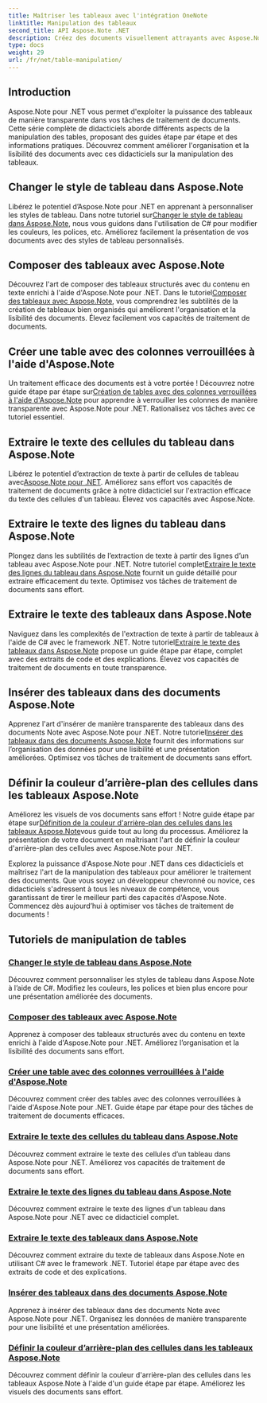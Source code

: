 ```yaml
---
title: Maîtriser les tableaux avec l'intégration OneNote
linktitle: Manipulation des tableaux
second_title: API Aspose.Note .NET
description: Créez des documents visuellement attrayants avec Aspose.Note pour .NET ! Explorez des didacticiels sur la manipulation de tableaux  modifiez les styles, composez des tableaux, extrayez du texte, etc.
type: docs
weight: 29
url: /fr/net/table-manipulation/
---
```


## Introduction

Aspose.Note pour .NET vous permet d'exploiter la puissance des tableaux de manière transparente dans vos tâches de traitement de documents. Cette série complète de didacticiels aborde différents aspects de la manipulation des tables, proposant des guides étape par étape et des informations pratiques. Découvrez comment améliorer l'organisation et la lisibilité des documents avec ces didacticiels sur la manipulation des tableaux.

## Changer le style de tableau dans Aspose.Note

 Libérez le potentiel d’Aspose.Note pour .NET en apprenant à personnaliser les styles de tableau. Dans notre tutoriel sur[Changer le style de tableau dans Aspose.Note](./change-table-style/), nous vous guidons dans l'utilisation de C# pour modifier les couleurs, les polices, etc. Améliorez facilement la présentation de vos documents avec des styles de tableau personnalisés.

## Composer des tableaux avec Aspose.Note

 Découvrez l'art de composer des tableaux structurés avec du contenu en texte enrichi à l'aide d'Aspose.Note pour .NET. Dans le tutoriel[Composer des tableaux avec Aspose.Note](./compose-tables/), vous comprendrez les subtilités de la création de tableaux bien organisés qui améliorent l'organisation et la lisibilité des documents. Élevez facilement vos capacités de traitement de documents.

## Créer une table avec des colonnes verrouillées à l'aide d'Aspose.Note

 Un traitement efficace des documents est à votre portée ! Découvrez notre guide étape par étape sur[Création de tables avec des colonnes verrouillées à l'aide d'Aspose.Note](./create-table-locked-columns/) pour apprendre à verrouiller les colonnes de manière transparente avec Aspose.Note pour .NET. Rationalisez vos tâches avec ce tutoriel essentiel.

## Extraire le texte des cellules du tableau dans Aspose.Note

 Libérez le potentiel d’extraction de texte à partir de cellules de tableau avec[Aspose.Note pour .NET](./extract-text-cell/). Améliorez sans effort vos capacités de traitement de documents grâce à notre didacticiel sur l'extraction efficace du texte des cellules d'un tableau. Élevez vos capacités avec Aspose.Note.

## Extraire le texte des lignes du tableau dans Aspose.Note

Plongez dans les subtilités de l’extraction de texte à partir des lignes d’un tableau avec Aspose.Note pour .NET. Notre tutoriel complet[Extraire le texte des lignes du tableau dans Aspose.Note](./extract-text-row/) fournit un guide détaillé pour extraire efficacement du texte. Optimisez vos tâches de traitement de documents sans effort.

## Extraire le texte des tableaux dans Aspose.Note

 Naviguez dans les complexités de l'extraction de texte à partir de tableaux à l'aide de C# avec le framework .NET. Notre tutoriel[Extraire le texte des tableaux dans Aspose.Note](./extract-text-table/) propose un guide étape par étape, complet avec des extraits de code et des explications. Élevez vos capacités de traitement de documents en toute transparence.

## Insérer des tableaux dans des documents Aspose.Note

 Apprenez l'art d'insérer de manière transparente des tableaux dans des documents Note avec Aspose.Note pour .NET. Notre tutoriel[Insérer des tableaux dans des documents Aspose.Note](./insert-tables/) fournit des informations sur l’organisation des données pour une lisibilité et une présentation améliorées. Optimisez vos tâches de traitement de documents sans effort.

## Définir la couleur d’arrière-plan des cellules dans les tableaux Aspose.Note

 Améliorez les visuels de vos documents sans effort ! Notre guide étape par étape sur[Définition de la couleur d'arrière-plan des cellules dans les tableaux Aspose.Note](./set-cell-background-color/)vous guide tout au long du processus. Améliorez la présentation de votre document en maîtrisant l'art de définir la couleur d'arrière-plan des cellules avec Aspose.Note pour .NET.

Explorez la puissance d'Aspose.Note pour .NET dans ces didacticiels et maîtrisez l'art de la manipulation des tableaux pour améliorer le traitement des documents. Que vous soyez un développeur chevronné ou novice, ces didacticiels s'adressent à tous les niveaux de compétence, vous garantissant de tirer le meilleur parti des capacités d'Aspose.Note. Commencez dès aujourd’hui à optimiser vos tâches de traitement de documents !
## Tutoriels de manipulation de tables
### [Changer le style de tableau dans Aspose.Note](./change-table-style/)
Découvrez comment personnaliser les styles de tableau dans Aspose.Note à l’aide de C#. Modifiez les couleurs, les polices et bien plus encore pour une présentation améliorée des documents.
### [Composer des tableaux avec Aspose.Note](./compose-tables/)
Apprenez à composer des tableaux structurés avec du contenu en texte enrichi à l'aide d'Aspose.Note pour .NET. Améliorez l’organisation et la lisibilité des documents sans effort.
### [Créer une table avec des colonnes verrouillées à l'aide d'Aspose.Note](./create-table-locked-columns/)
Découvrez comment créer des tables avec des colonnes verrouillées à l'aide d'Aspose.Note pour .NET. Guide étape par étape pour des tâches de traitement de documents efficaces.
### [Extraire le texte des cellules du tableau dans Aspose.Note](./extract-text-cell/)
Découvrez comment extraire le texte des cellules d’un tableau dans Aspose.Note pour .NET. Améliorez vos capacités de traitement de documents sans effort.
### [Extraire le texte des lignes du tableau dans Aspose.Note](./extract-text-row/)
Découvrez comment extraire le texte des lignes d'un tableau dans Aspose.Note pour .NET avec ce didacticiel complet.
### [Extraire le texte des tableaux dans Aspose.Note](./extract-text-table/)
Découvrez comment extraire du texte de tableaux dans Aspose.Note en utilisant C# avec le framework .NET. Tutoriel étape par étape avec des extraits de code et des explications.
### [Insérer des tableaux dans des documents Aspose.Note](./insert-tables/)
Apprenez à insérer des tableaux dans des documents Note avec Aspose.Note pour .NET. Organisez les données de manière transparente pour une lisibilité et une présentation améliorées.
### [Définir la couleur d’arrière-plan des cellules dans les tableaux Aspose.Note](./set-cell-background-color/)
Découvrez comment définir la couleur d'arrière-plan des cellules dans les tableaux Aspose.Note à l'aide d'un guide étape par étape. Améliorez les visuels des documents sans effort.